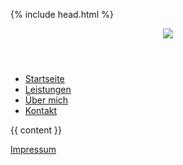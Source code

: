 <!DOCTYPE html>
<html>

{% include head.html %}

<body>

<header>
<img src="/ehs-support.svg">
</header>

<nav>

<ul>
<li> <a href="index.html">Startseite</a> </li>
<li> <a href="leistungen.html">Leistungen</a> </li>
<li> <a href="ueber_mich.html">Über mich</a> </li>
<li> <a href="kontakt.html">Kontakt</a> </li>
</ul>

</nav>

<article>
{{ content }}
</article>

<footer>

<a href="impressum.html">Impressum</a>

</footer>

</body>
</html>
